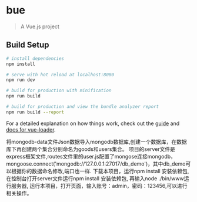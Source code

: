 # bue

> A Vue.js project

## Build Setup

``` bash
# install dependencies
npm install

# serve with hot reload at localhost:8080
npm run dev

# build for production with minification
npm run build

# build for production and view the bundle analyzer report
npm run build --report
```

For a detailed explanation on how things work, check out the [guide](http://vuejs-templates.github.io/webpack/) and [docs for vue-loader](http://vuejs.github.io/vue-loader).

将mongodb-data文件Json数据导入mongodb数据库,创建一个数据库，在数据库下再创建两个集合分别命名为goods和users集合。
项目的server文件是express框架文件,routes文件里的user.js配置了mongose连接mongodb，mongoose.connect('mongodb://127.0.0.1:27017/db_demo')，其中db_demo可以根据你的数据命名修改,端口也一样.
下载本项目，运行npm install 安装依赖包,
在控制台打开server文件运行npm install 安装依赖包,
再输入node ./bin/www运行服务器,
运行本项目，打开页面，输入账号：admin，密码：123456,可以进行相关操作。
